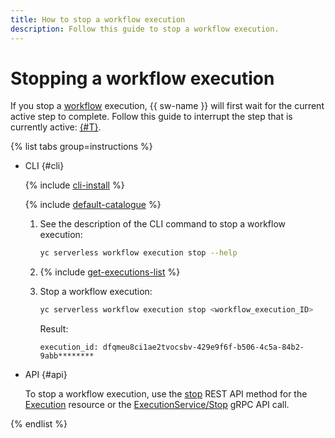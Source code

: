 ```yaml
---
title: How to stop a workflow execution
description: Follow this guide to stop a workflow execution.
---
```


# Stopping a workflow execution

If you stop a [workflow](../../../concepts/workflows/workflow.md) execution, {{ sw-name }} will first wait for the current active step to complete. Follow this guide to interrupt the step that is currently active: [{#T}](terminate.md).

{% list tabs group=instructions %}

- CLI {#cli}

  {% include [cli-install](../../../../_includes/cli-install.md) %}

  {% include [default-catalogue](../../../../_includes/default-catalogue.md) %}

  1. See the description of the CLI command to stop a workflow execution:

      ```bash
      yc serverless workflow execution stop --help
      ```

  1. {% include [get-executions-list](../../../../_includes/serverless-integrations/get-executions-list.md) %}
  1. Stop a workflow execution:

      ```bash
      yc serverless workflow execution stop <workflow_execution_ID>
      ```

      Result:

      ```text
      execution_id: dfqmeu8ci1ae2tvocsbv-429e9f6f-b506-4c5a-84b2-9abb********
      ```

- API {#api}

  To stop a workflow execution, use the [stop](../../../workflows/api-ref/Execution/stop.md) REST API method for the [Execution](../../../workflows/api-ref/Execution/index.md) resource or the [ExecutionService/Stop](../../../workflows/api-ref/grpc/Execution/stop.md) gRPC API call.

{% endlist %}